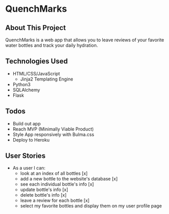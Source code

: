# QuenchMarks 

## About This Project

QuenchMarks is a web app that allows you to leave reviews of your favorite water bottles and track your daily hydration. 

## Technologies Used
- HTML/CSS/JavaScript
    - Jinja2 Templating Engine
- Python3
- SQLAlchemy
- Flask

## Todos
- Build out app
- Reach MVP (Minimally Viable Product)
- Style App responsively with Bulma.css
- Deploy to Heroku

## User Stories
- As a user I can:
    - look at an index of all bottles [x]
    - add a new bottle to the website's database [x]
    - see each individual bottle's info [x]
    - update bottle's info [x]
    - delete bottle's info [x]
    - leave a review for each bottle [x]
    - select my favorite bottles and display them on my user profile page 